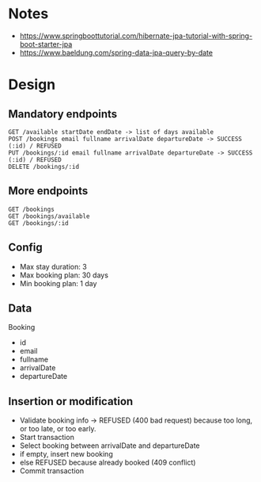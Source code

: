 # Notes

- https://www.springboottutorial.com/hibernate-jpa-tutorial-with-spring-boot-starter-jpa
- https://www.baeldung.com/spring-data-jpa-query-by-date

# Design

## Mandatory endpoints
```
GET /available startDate endDate -> list of days available
POST /bookings email fullname arrivalDate departureDate -> SUCCESS (:id) / REFUSED
PUT /bookings/:id email fullname arrivalDate departureDate -> SUCCESS (:id) / REFUSED
DELETE /bookings/:id
```

## More endpoints
```
GET /bookings
GET /bookings/available
GET /bookings/:id
```

## Config
- Max stay duration: 3
- Max booking plan: 30 days
- Min booking plan: 1 day

## Data

Booking
- id
- email
- fullname
- arrivalDate
- departureDate

## Insertion or modification
- Validate booking info -> REFUSED (400 bad request)  because too long, or too late, or too early.
- Start transaction
- Select booking between arrivalDate and departureDate
- if empty, insert new booking
- else REFUSED because already booked (409 conflict)
- Commit transaction
